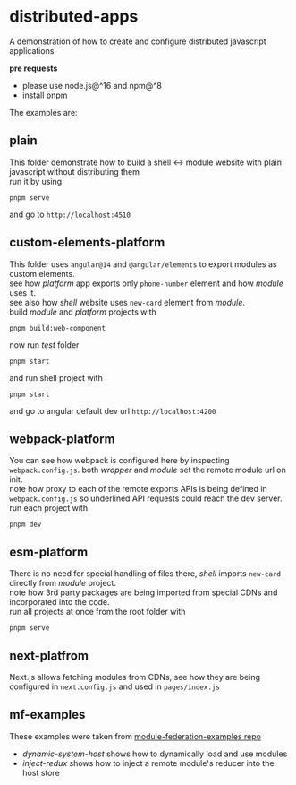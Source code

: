 # distributed-apps
A demonstration of how to create and configure distributed javascript applications  

**pre requests**
- please use node.js@^16 and npm@^8
- install [pnpm](https://pnpm.io/installation)


The examples are:

## plain
This folder demonstrate how to build a shell <-> module website with plain javascript without distributing them  
run it by using
```
pnpm serve
```

and go to `http://localhost:4510`


## custom-elements-platform
This folder uses `angular@14` and `@angular/elements` to export modules as custom elements.  
see how *platform* app exports only `phone-number` element and how *module* uses it.  
see also how *shell* website uses `new-card` element from *module*.  
build *module* and *platform* projects with
```
pnpm build:web-component
```
now run *test* folder
```
pnpm start
```
and run shell project with
```
pnpm start
```
and go to angular default dev url `http://localhost:4200`


## webpack-platform
You can see how webpack is configured here by inspecting `webpack.config.js`. both *wrapper* and *module* set the remote module url on init.  
note how proxy to each of the remote exports APIs is being defined in `webpack.config.js` so underlined API requests could reach the dev server.  
run each project with
```
pnpm dev
```

## esm-platform
There is no need for special handling of files there, *shell* imports `new-card` directly from *module* project.  
note how 3rd party packages are being imported from special CDNs and incorporated into the code.   
run all projects at once from the root folder with
```
pnpm serve
```

## next-platfrom
Next.js allows fetching modules from CDNs, see how they are being configured in `next.config.js` and used in `pages/index.js`

## mf-examples
These examples were taken from [module-federation-examples repo](https://github.com/module-federation/module-federation-examples)  
- *dynamic-system-host* shows how to dynamically load and use modules
- *inject-redux* shows how to inject a remote module's reducer into the host store
